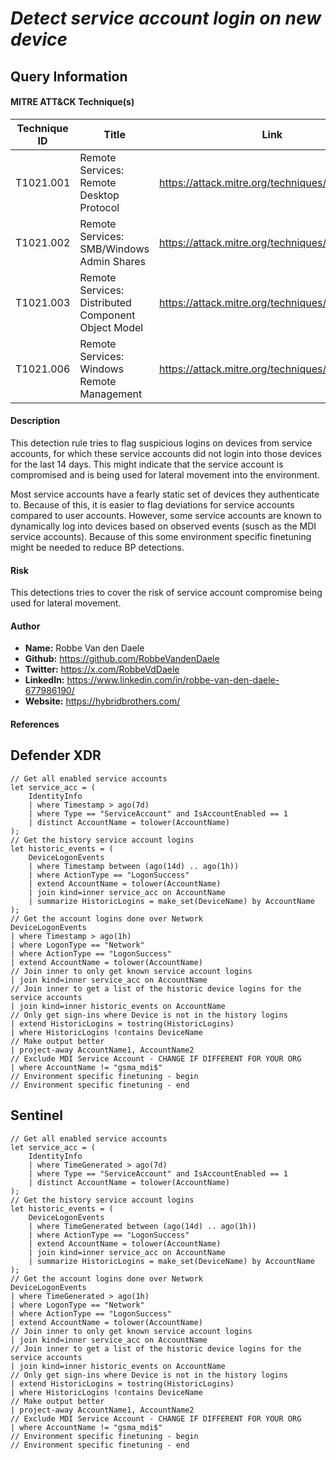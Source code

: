 # *Detect service account login on new device*

## Query Information

#### MITRE ATT&CK Technique(s)

| Technique ID | Title    | Link    |
| ---  | --- | --- |
| T1021.001 | Remote Services: Remote Desktop Protocol | https://attack.mitre.org/techniques/T1021/001/ |
| T1021.002 | Remote Services: SMB/Windows Admin Shares | https://attack.mitre.org/techniques/T1021/002/ |
| T1021.003 | Remote Services: Distributed Component Object Model | https://attack.mitre.org/techniques/T1021/003/ |
| T1021.006 | Remote Services: Windows Remote Management | https://attack.mitre.org/techniques/T1021/006/ |

#### Description
This detection rule tries to flag suspicious logins on devices from service accounts, for which these service accounts did not login into those devices for the last 14 days. This might indicate that the service account is compromised and is being used for lateral movement into the environment.

Most service accounts have a fearly static set of devices they authenticate to. Because of this, it is easier to flag deviations for service accounts compared to user accounts. However, some service accounts are known to dynamically log into devices based on observed events (susch as the MDI service accounts). Because of this some environment specific finetuning might be needed to reduce BP detections.

#### Risk
This detections tries to cover the risk of service account compromise being used for lateral movement.

#### Author <Optional>
- **Name:** Robbe Van den Daele
- **Github:** https://github.com/RobbeVandenDaele
- **Twitter:** https://x.com/RobbeVdDaele
- **LinkedIn:** https://www.linkedin.com/in/robbe-van-den-daele-677986190/
- **Website:** https://hybridbrothers.com/

#### References

## Defender XDR
```KQL
// Get all enabled service accounts
let service_acc = (
    IdentityInfo
    | where Timestamp > ago(7d)
    | where Type == "ServiceAccount" and IsAccountEnabled == 1
    | distinct AccountName = tolower(AccountName)
);
// Get the history service account logins
let historic_events = (
    DeviceLogonEvents
    | where Timestamp between (ago(14d) .. ago(1h))
    | where ActionType == "LogonSuccess"
    | extend AccountName = tolower(AccountName)
    | join kind=inner service_acc on AccountName
    | summarize HistoricLogins = make_set(DeviceName) by AccountName
);
// Get the account logins done over Network
DeviceLogonEvents
| where Timestamp > ago(1h)
| where LogonType == "Network"
| where ActionType == "LogonSuccess"
| extend AccountName = tolower(AccountName)
// Join inner to only get known service account logins
| join kind=inner service_acc on AccountName
// Join inner to get a list of the historic device logins for the service accounts
| join kind=inner historic_events on AccountName
// Only get sign-ins where Device is not in the history logins
| extend HistoricLogins = tostring(HistoricLogins)
| where HistoricLogins !contains DeviceName
// Make output better
| project-away AccountName1, AccountName2
// Exclude MDI Service Account - CHANGE IF DIFFERENT FOR YOUR ORG
| where AccountName != "gsma_mdi$"
// Environment specific finetuning - begin
// Environment specific finetuning - end
```

## Sentinel
```KQL
// Get all enabled service accounts
let service_acc = (
    IdentityInfo
    | where TimeGenerated > ago(7d)
    | where Type == "ServiceAccount" and IsAccountEnabled == 1
    | distinct AccountName = tolower(AccountName)
);
// Get the history service account logins
let historic_events = (
    DeviceLogonEvents
    | where TimeGenerated between (ago(14d) .. ago(1h))
    | where ActionType == "LogonSuccess"
    | extend AccountName = tolower(AccountName)
    | join kind=inner service_acc on AccountName
    | summarize HistoricLogins = make_set(DeviceName) by AccountName
);
// Get the account logins done over Network
DeviceLogonEvents
| where TimeGenerated > ago(1h)
| where LogonType == "Network"
| where ActionType == "LogonSuccess"
| extend AccountName = tolower(AccountName)
// Join inner to only get known service account logins
| join kind=inner service_acc on AccountName
// Join inner to get a list of the historic device logins for the service accounts
| join kind=inner historic_events on AccountName
// Only get sign-ins where Device is not in the history logins
| extend HistoricLogins = tostring(HistoricLogins)
| where HistoricLogins !contains DeviceName
// Make output better
| project-away AccountName1, AccountName2
// Exclude MDI Service Account - CHANGE IF DIFFERENT FOR YOUR ORG
| where AccountName != "gsma_mdi$"
// Environment specific finetuning - begin
// Environment specific finetuning - end
```